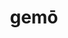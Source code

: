 ---
title: gemō
meaning: to groan
ch: three
pos: verb
secondppstem: gem
infend: ere
conjugation: third
---